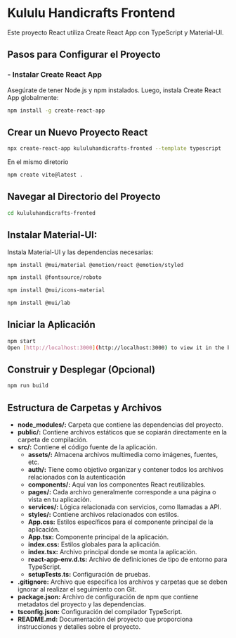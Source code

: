 # Kululu Handicrafts Frontend

Este proyecto React utiliza Create React App con TypeScript y Material-UI.

## Pasos para Configurar el Proyecto

### - **Instalar Create React App**

Asegúrate de tener Node.js y npm instalados. Luego, instala Create React App globalmente:
```bash
npm install -g create-react-app
```
## Crear un Nuevo Proyecto React
```bash
npx create-react-app kululuhandicrafts-fronted --template typescript
```
En el mismo diretorio
```bash
npm create vite@latest .
```
## Navegar al Directorio del Proyecto
```bash
cd kululuhandicrafts-fronted
```
## Instalar Material-UI:
Instala Material-UI y las dependencias necesarias:
```bash
npm install @mui/material @emotion/react @emotion/styled
```
```bash
npm install @fontsource/roboto
```
```bash
npm install @mui/icons-material
```
```bash
npm install @mui/lab
```
## Iniciar la Aplicación
```bash
npm start
Open [http://localhost:3000](http://localhost:3000) to view it in the browser.
```
## Construir y Desplegar (Opcional)
```bash
npm run build
```
## Estructura de Carpetas y Archivos
- **node_modules/:** Carpeta que contiene las dependencias del proyecto.
- **public/:** Contiene archivos estáticos que se copiarán directamente en la carpeta de compilación.
- **src/:** Contiene el código fuente de la aplicación.
  - **assets/:** Almacena archivos multimedia como imágenes, fuentes, etc.
  - **auth/:** Tiene como objetivo organizar y contener todos los archivos relacionados con la autenticación
  - **components/:** Aquí van los componentes React reutilizables.
  <!-- - **hooks/:** Carpeta para almacenar custom hooks de React. -->
  - **pages/:** Cada archivo generalmente corresponde a una página o vista en tu aplicación.
  - **services/:** Lógica relacionada con servicios, como llamadas a API.
  - **styles/:** Contiene archivos relacionados con estilos.
  <!-- - **types/:** Define tipos e interfaces de TypeScript. -->
  <!-- - **utils/:** Funciones de utilidad o helpers. -->
  - **App.css:** Estilos específicos para el componente principal de la aplicación.
  - **App.tsx:** Componente principal de la aplicación.
  - **index.css:** Estilos globales para la aplicación.
  - **index.tsx:** Archivo principal donde se monta la aplicación.
  - **react-app-env.d.ts:** Archivo de definiciones de tipo de entorno para TypeScript.
  - **setupTests.ts:** Configuración de pruebas.
- **.gitignore:** Archivo que especifica los archivos y carpetas que se deben ignorar al realizar el seguimiento con Git.
- **package.json:** Archivo de configuración de npm que contiene metadatos del proyecto y las dependencias.
- **tsconfig.json:** Configuración del compilador TypeScript.
- **README.md:** Documentación del proyecto que proporciona instrucciones y detalles sobre el proyecto.







